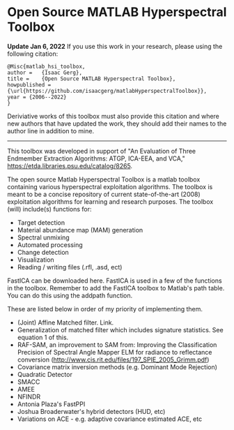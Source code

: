 # Open Source MATLAB Hyperspectral Toolbox

**Update Jan 6, 2022**
If you use this work in your research, please using the following citation:
```
@Misc{matlab_hsi_toolbox,
author =   {Isaac Gerg},
title =    {Open Source MATLAB Hyperspectral Toolbox},
howpublished = {\url{https://github.com/isaacgerg/matlabHyperspectralToolbox}},
year = {2006--2022}
}
```
Deriviative works of this toolbox must also provide this citation and where new authors that have updated the work, they should add their names to the author line in addition to mine.

---

This toolbox was developed in support of "An Evaluation of Three Endmember Extraction Algorithms: ATGP, ICA-EEA, and VCA," https://etda.libraries.psu.edu/catalog/8265.

The open source Matlab Hyperspectral Toolbox is a matlab toolbox containing various hyperspectral exploitation algorithms. The toolbox is meant to be a concise repository of current state-of-the-art (2008) exploitation algorithms for learning and research purposes. The toolbox (will) include(s) functions for:

* Target detection
* Material abundance map (MAM) generation
* Spectral unmixing
* Automated processing
* Change detection
* Visualization
* Reading / writing files (.rfl, .asd, ect)

FastICA can be downloaded here. FastICA is used in a few of the functions in the toolbox. Remember to add the FastICA toolbox to Matlab's path table. You can do this using the addpath function.

These are listed below in order of my priority of implementing them.
* (Joint) Affine Matched filter. Link.
* Generalization of matched filter which includes signature statistics. See equation 1 of this.
* RAF-SAM, an improvement to SAM from: Improving the Classification Precision of Spectral Angle Mapper
ELM for radiance to reflectance conversion (http://www.cis.rit.edu/files/197_SPIE_2005_Grimm.pdf)
* Covariance matrix inversion methods (e.g. Dominant Mode Rejection)
* Quadratic Detector
* SMACC
* AMEE
* NFINDR
* Antonia Plaza's FastPPI
* Joshua Broaderwater's hybrid detectors (HUD, etc)
* Variations on ACE - e.g. adaptive covariance estimated ACE, etc
